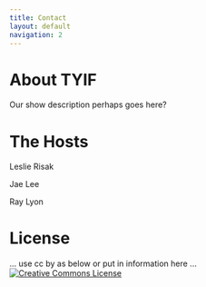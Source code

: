 ```yaml
---
title: Contact
layout: default
navigation: 2
---
```


# About TYIF

Our show description perhaps goes here?

# The Hosts

Leslie Risak

Jae Lee

Ray Lyon

# License

... use cc by as below or put in information here ...
[![Creative Commons License](https://i.creativecommons.org/l/by/4.0/88x31.png)](http://creativecommons.org/licenses/by/4.0/)